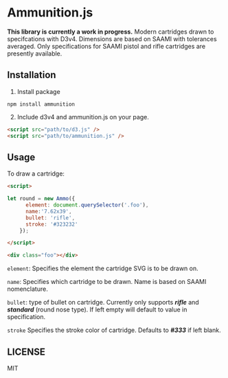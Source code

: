 # Ammunition.js

**This library is currently a work in progress.**
Modern cartridges drawn to specifcations with D3v4. Dimensions are based on SAAMI with tolerances averaged.  Only specifications for SAAMI pistol and rifle cartridges are presently available.

## Installation

1. Install package

```
npm install ammunition
```

2. Include d3v4 and ammunition.js on your page.

```html
<script src="path/to/d3.js" />
<script src="path/to/ammunition.js" /> 
```

## Usage

To draw a cartridge:

```html
<script>

let round = new Ammo({
      element: document.querySelector('.foo'),
      name:'7.62x39',
      bullet: 'rifle',
      stroke: '#323232'
    });

</script>

<div class="foo"></div>
```

`element`: Specifies the element the cartridge SVG is to be drawn on.

`name`: Specifies which cartridge to be drawn. Name is based on SAAMI nomenclature.

`bullet`: type of bullet on cartridge. Currently only supports **_rifle_** and **_standard_** (round nose type). If left empty will default to value in specification.

`stroke` Specifies the stroke color of cartridge. Defaults to **_#333_** if left blank.


## LICENSE 
MIT

